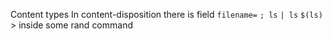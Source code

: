 Content types
In content-disposition there is field
```filename=```
```; ls```
```| ls```
```$(ls)``` > inside some rand command